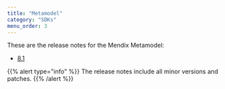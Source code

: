 ```yaml
---
title: "Metamodel"
category: "SDKs"
menu_order: 3
---
```


These are the release notes for the Mendix Metamodel:

* [8.1](metamodel-8.1)

{{% alert type="info" %}}
The release notes include all minor versions and patches.
{{% /alert %}}